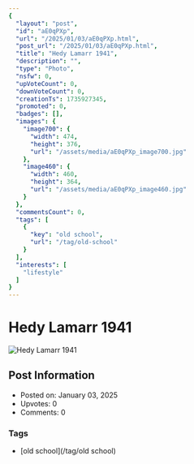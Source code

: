 ```yaml
---
{
  "layout": "post",
  "id": "aE0qPXp",
  "url": "/2025/01/03/aE0qPXp.html",
  "post_url": "/2025/01/03/aE0qPXp.html",
  "title": "Hedy Lamarr 1941",
  "description": "",
  "type": "Photo",
  "nsfw": 0,
  "upVoteCount": 0,
  "downVoteCount": 0,
  "creationTs": 1735927345,
  "promoted": 0,
  "badges": [],
  "images": {
    "image700": {
      "width": 474,
      "height": 376,
      "url": "/assets/media/aE0qPXp_image700.jpg"
    },
    "image460": {
      "width": 460,
      "height": 364,
      "url": "/assets/media/aE0qPXp_image460.jpg"
    }
  },
  "commentsCount": 0,
  "tags": [
    {
      "key": "old school",
      "url": "/tag/old-school"
    }
  ],
  "interests": [
    "lifestyle"
  ]
}
---
```


# Hedy Lamarr 1941

![Hedy Lamarr 1941](/assets/media/aE0qPXp_image700.jpg)

## Post Information

- Posted on: January 03, 2025
- Upvotes: 0
- Comments: 0

### Tags

- [old school](/tag/old school)
